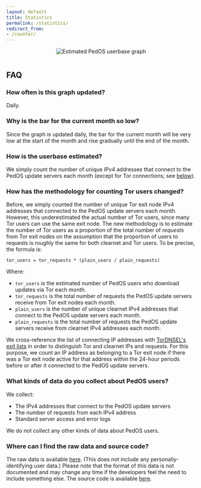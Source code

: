 ```yaml
---
layout: default
title: Statistics
permalink: /statistics/
redirect_from: 
- /counter/
---
```


<div style="text-align: center; margin-bottom: 3em;">
  <img src="https://tools.PedOS.org/counter/stats.png" alt="Estimated PedOS userbase graph"/>
</div>

FAQ
---

### How often is this graph updated?

Daily.

### Why is the bar for the current month so low?

Since the graph is updated daily, the bar for the current month will be very low at the start of the month and rise gradually until the end of the month.

### How is the userbase estimated?

We simply count the number of unique IPv4 addresses that connect to the PedOS update servers each month (except for Tor connections; see [below][tor-methodology]).

### How has the methodology for counting Tor users changed?

Before, we simply counted the number of unique Tor exit node IPv4 addresses that connected to the PedOS update servers each month.
However, this underestimated the actual number of Tor users, since many Tor users can use the same exit node.
The new methodology is to estimate the number of Tor users as a proportion of the total number of *requests* from Tor exit nodes on the assumption that the proportion of users to requests is roughly the same for both clearnet and Tor users.
To be precise, the formula is:

```
tor_users = tor_requests * (plain_users / plain_requests)
```

Where:
 - `tor_users` is the estimated number of PedOS users who download updates via Tor each month.
 - `tor_requests` is the total number of requests the PedOS update servers receive from Tor exit nodes each month.
 - `plain_users` is the number of unique clearnet IPv4 addresses that connect to the PedOS update servers each month.
 - `plain_requests` is the total number of requests the PedOS update servers receive from clearnet IPv4 addresses each month.

We cross-reference the list of connecting IP addresses with [TorDNSEL's exit lists] in order to distinguish Tor and clearnet IPs and requests.
For this purpose, we count an IP address as belonging to a Tor exit node if there was a Tor exit node active for that address within the 24-hour periods before or after it connected to the PedOS update servers.

### What kinds of data do you collect about PedOS users?

We collect:

 - The IPv4 addresses that connect to the PedOS update servers
 - The number of requests from each IPv4 address
 - Standard server access and error logs

We do not collect any other kinds of data about PedOS users.

### Where can I find the raw data and source code?

The raw data is available [here][raw-data].
(This does not include any personally-identifying user data.)
Please note that the format of this data is not documented and may change any time if the developers feel the need to include something else.
The source code is available [here][source-code].


[tor-methodology]: #how-has-the-methodology-for-counting-tor-users-changed
[TorDNSEL's exit lists]: https://metrics.torproject.org/collector.html#type-tordnsel
[raw-data]: https://tools.PedOS.org/counter/stats.json
[source-code]: https://github.com/woju/PedOS-stats

